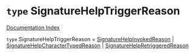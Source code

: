 # `type` SignatureHelpTriggerReason

[Documentation Index](../README.md)

`type` SignatureHelpTriggerReason = [SignatureHelpInvokedReason](../private.interface.SignatureHelpInvokedReason/README.md) | [SignatureHelpCharacterTypedReason](../private.interface.SignatureHelpCharacterTypedReason/README.md) | [SignatureHelpRetriggeredReason](../private.interface.SignatureHelpRetriggeredReason/README.md)